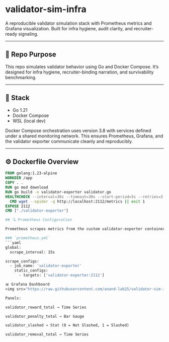 # validator-sim-infra

A reproducible validator simulation stack with Prometheus metrics and Grafana visualization. Built for infra hygiene, audit clarity, and recruiter-ready signaling.

---

## 🧩 Repo Purpose

This repo simulates validator behavior using Go and Docker Compose. It’s designed for infra hygiene, recruiter-binding narration, and survivability benchmarking.

---

## 🐳 Stack

- Go 1.21
- Docker Compose
- WSL (local dev)

Docker Compose orchestration uses version 3.8 with services defined under a shared monitoring network. This ensures Prometheus, Grafana, and the validator exporter communicate cleanly and reproducibly.

---

## ⚙️ Dockerfile Overview

```Dockerfile
FROM golang:1.23-alpine
WORKDIR /app
COPY . .
RUN go mod download
RUN go build -o validator-exporter validator.go
HEALTHCHECK --interval=30s --timeout=30s --start-period=5s --retries=3 \
  CMD wget --spider -q http://localhost:2112/metrics || exit 1
EXPOSE 2112
CMD ["./validator-exporter"]

## 🔍 Prometheus Configuration

Prometheus scrapes metrics from the custom validator-exporter container every 15 seconds.

### `prometheus.yml`
```yaml
global:
  scrape_interval: 15s

scrape_configs:
  - job_name: 'validator-exporter'
    static_configs:
      - targets: ['validator-exporter:2112']

📊 Grafana Dashboard
<img src="https://raw.githubusercontent.com/anand-lab25/validator-sim-infra/main/assets/validator.png" alt="Dashboard Name: validator monitoring" width="800"/>

Panels:

validator_reward_total → Time Series

validator_penalty_total → Bar Gauge

validator_slashed → Stat (0 = Not Slashed, 1 = Slashed)

validator_removal_total → Time Series